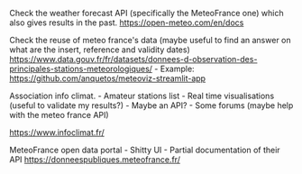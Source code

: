 Check the weather forecast API (specifically the MeteoFrance one) which also gives results in the past.
https://open-meteo.com/en/docs

Check the reuse of meteo france's data (maybe useful to find an answer on what are the insert, reference and validity dates)
https://www.data.gouv.fr/fr/datasets/donnees-d-observation-des-principales-stations-meteorologiques/
    - Example: https://github.com/anquetos/meteoviz-streamlit-app

Association info climat.
    - Amateur stations list
    - Real time visualisations (useful to validate my results?)
    - Maybe an API?
    - Some forums (maybe help with the meteo france API)

https://www.infoclimat.fr/

MeteoFrance open data portal
    - Shitty UI
    - Partial documentation of their API
https://donneespubliques.meteofrance.fr/
